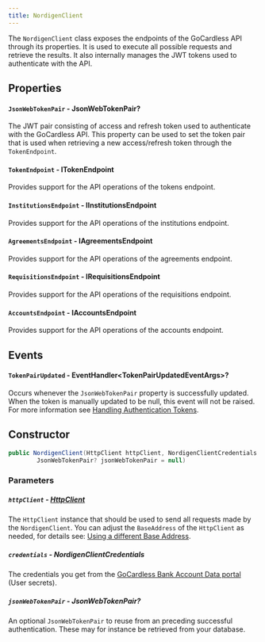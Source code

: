```yaml
---
title: NordigenClient
---
```


The `NordigenClient` class exposes the endpoints of the GoCardless API through its properties. It is used to execute all possible requests and retrieve the results. It also internally manages the JWT tokens used to authenticate with the API.

## Properties

#### `JsonWebTokenPair` - JsonWebTokenPair?

The JWT pair consisting of access and refresh token used to authenticate with the GoCardless API. This property can be used to set the token pair that is used when retrieving a new access/refresh token through the `TokenEndpoint`.

#### `TokenEndpoint` - ITokenEndpoint

Provides support for the API operations of the tokens endpoint.

#### `InstitutionsEndpoint` - IInstitutionsEndpoint

Provides support for the API operations of the institutions endpoint.

#### `AgreementsEndpoint` - IAgreementsEndpoint

Provides support for the API operations of the agreements endpoint.

#### `RequisitionsEndpoint` - IRequisitionsEndpoint

Provides support for the API operations of the requisitions endpoint.

#### `AccountsEndpoint` - IAccountsEndpoint

Provides support for the API operations of the accounts endpoint.

## Events

#### `TokenPairUpdated` - EventHandler\<TokenPairUpdatedEventArgs\>?

Occurs whenever the `JsonWebTokenPair` property is successfully updated.
When the token is manually updated to be null, this event will not be raised.
For more information see [Handling Authentication Tokens](/docs/handling-authentication-tokens).

## Constructor

```csharp
public NordigenClient(HttpClient httpClient, NordigenClientCredentials credentials,
        JsonWebTokenPair? jsonWebTokenPair = null)
```

### Parameters

##### `httpClient` - [HttpClient](https://learn.microsoft.com/en-us/dotnet/api/system.net.http.httpclient)

The `HttpClient` instance that should be used to send all requests made by the `NordigenClient`. You can adjust the `BaseAddress` of the `HttpClient` as needed, for details see: [Using a different Base Address](/docs/using-a-different-base-address).

##### `credentials` - NordigenClientCredentials

The credentials you get from the [GoCardless Bank Account Data portal](https://bankaccountdata.gocardless.com/login/) (User secrets).

##### `jsonWebTokenPair` - JsonWebTokenPair?

An optional `JsonWebTokenPair` to reuse from an preceding successful authentication. These may for instance be retrieved from your database.
